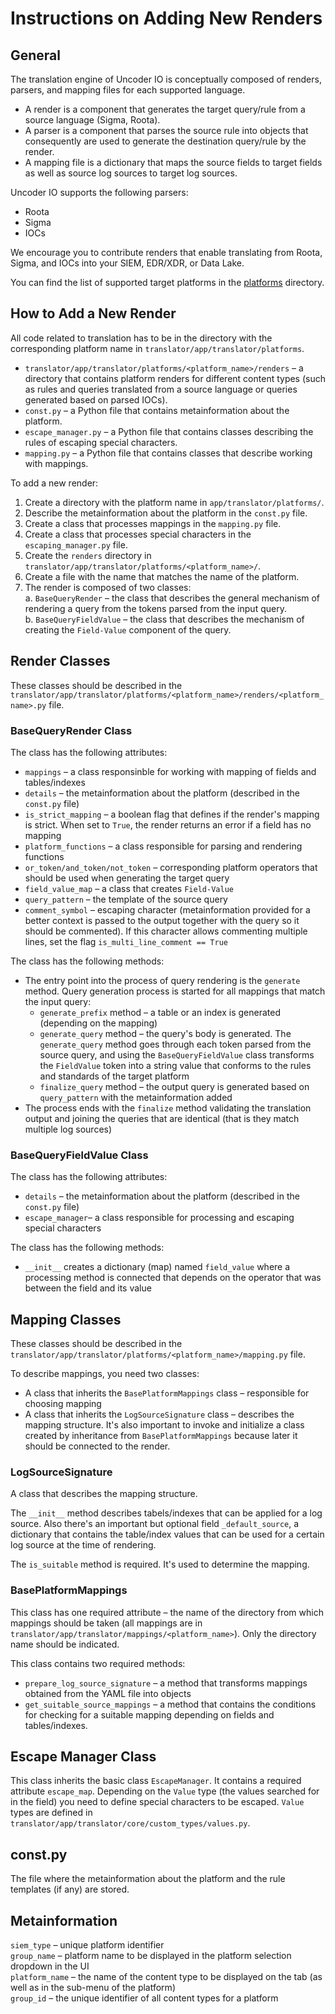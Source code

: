 # Instructions on Adding New Renders
## General
The translation engine of Uncoder IO is conceptually composed of renders, parsers, and mapping files for each supported language.
- A render is a component that generates the target query/rule from a source language (Sigma, Roota).
- A parser is a component that parses the source rule into objects that consequently are used to generate the destination query/rule by the render.
- A mapping file is a dictionary that maps the source fields to target fields as well as source log sources to target log sources.

Uncoder IO supports the following parsers:
- Roota
- Sigma
- IOCs

We encourage you to contribute renders that enable translating from Roota, Sigma, and IOCs into your SIEM, EDR/XDR, or Data Lake.

You can find the list of supported target platforms in the [platforms](https://github.com/UncoderIO/Uncoder_IO/tree/main/translator/app/translator/platforms) directory.

## How to Add a New Render

All code related to translation has to be in the directory with the corresponding platform name in `translator/app/translator/platforms`.

- `translator/app/translator/platforms/<platform_name>/renders` – a directory that contains platform renders for different content types (such as rules and queries translated from a source language or queries generated based on parsed IOCs).
- `const.py` – a Python file that contains metainformation about the platform.
- `escape_manager.py` – a Python file that contains classes describing the rules of escaping special characters.
- `mapping.py` – a Python file that contains classes that describe working with mappings.

To add a new render:

1. Create a directory with the platform name in `app/translator/platforms/`.
2. Describe the metainformation about the platform in the `const.py` file.
3. Create a class that processes mappings in the `mapping.py` file.
4. Create a class that processes special characters in the `escaping_manager.py` file.
5. Create the `renders` directory in `translator/app/translator/platforms/<platform_name>/`.
6. Create a file with the name that matches the name of the platform.
7. The render is composed of two classes:  
    a. `BaseQueryRender` – the class that describes the general mechanism of rendering a query from the tokens parsed from the input query.  
    b. `BaseQueryFieldValue` – the class that describes the mechanism of creating the `Field-Value` component of the query.  


## Render Classes
These classes should be described in the `translator/app/translator/platforms/<platform_name>/renders/<platform_name>.py` file.

### BaseQueryRender Class

The class has the following attributes:
- `mappings` – a class responsinble for working with mapping of fields and tables/indexes
- `details` – the metainformation about the platform (described in the `const.py` file)
- `is_strict_mapping` – a boolean flag that defines if the render's mapping is strict. When set to `True`, the render returns an error if a field has no mapping
- `platform_functions` – a class responsible for parsing and rendering functions
- `or_token/and_token/not_token` – corresponding platform operators that should be used when generating the target query
- `field_value_map` – a class that creates `Field-Value`
- `query_pattern` – the template of the source query
- `comment_symbol` – escaping character (metainformation provided for a better context is passed to the output together with the query so it should be commented). If this character allows commenting multiple lines, set the flag `is_multi_line_comment == True`

The class has the following methods:
- The entry point into the process of query rendering is the `generate` method. Query generation process is started for all mappings that match the input query:
    - `generate_prefix` method – a table or an index is generated (depending on the mapping)
    - `generate_query` method – the query's body is generated. The `generate_query` method goes through each token parsed from the source query, and using the `BaseQueryFieldValue` class transforms the `FieldValue` token into a string value that conforms to the rules and standards of the target platform
    - `finalize_query` method – the output query is generated based on `query_pattern` with the metainformation added
- The process ends with the `finalize` method validating the translation output and joining the queries that are identical (that is they match multiple log sources)


### BaseQueryFieldValue Class

The class has the following attributes:
- `details` – the metainformation about the platform (described in the `const.py` file)
- `escape_manager`– a class responsible for processing and escaping special characters

The class has the following methods:
- `__init__` creates a dictionary (map) named `field_value` where a processing method is connected that depends on the operator that was between the field and its value

## Mapping Classes
These classes should be described in the `translator/app/translator/platforms/<platform_name>/mapping.py` file.

To describe mappings, you need two classes:
- A class that inherits the `BasePlatformMappings` class – responsible for choosing mapping
- A class that inherits the `LogSourceSignature` class – describes the mapping structure.
It's also important to invoke and initialize a class created by inheritance from `BasePlatformMappings` because later it should be connected to the render.

### LogSourceSignature
A class that describes the mapping structure.

The `__init__` method describes tabels/indexes that can be applied for a log source. Also there's an important but optional field `_default_source`, a dictionary that contains the table/index values that can be used for a certain log source at the time of rendering.

The `is_suitable` method is required. It's used to determine the mapping.

### BasePlatformMappings
This class has one required attribute – the name of the directory from which mappings should be taken (all mappings are in `translator/app/translator/mappings/<platform_name>`). Only the directory name should be indicated.

This class contains two required methods:
- `prepare_log_source_signature` – a method that transforms mappings obtained from the YAML file into objects
- `get_suitable_source_mappings` – a method that contains the conditions for checking for a suitable mapping depending on fields and tables/indexes.

## Escape Manager Class
This class inherits the basic class `EscapeManager`. It contains a required attribute `escape_map`. Depending on the `Value` type (the values searched for in the field) you need to define special characters to be escaped. `Value` types are defined in `translator/app/translator/core/custom_types/values.py`.

## const.py
The file where the metainformation about the platform and the rule templates (if any) are stored.

## Metainformation
`siem_type` – unique platform identifier  
`group_name` – platform name to be displayed in the platform selection dropdown in the UI  
`platform_name` – the name of the content type to be displayed on the tab (as well as in the sub-menu of the platform)  
`group_id` – the unique identifier of all content types for a platform  
